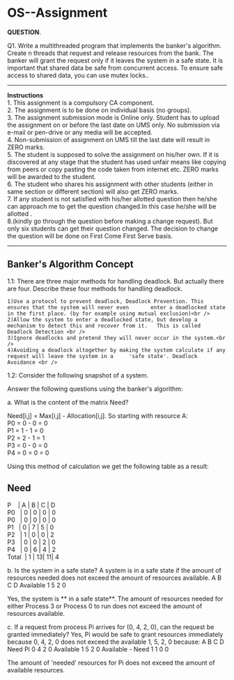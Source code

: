 # OS--Assignment

**QUESTION**.<br />

Q1. Write a multithreaded program that implements the banker's algorithm. Create n threads that request and release resources
from the bank. The banker will grant the request only if it leaves the system in a safe state. It is important that shared data
be safe from concurrent access. To ensure safe access to shared data, you can use mutex locks..<br />

--------------------------------------------------------------------------------------------------------------------------------


**Instructions**<br />
    1. This assignment is a compulsory CA component.<br />
    2. The assignment is to be done on individual basis (no groups).<br />
    3. The assignment submission mode is Online only. Student has to upload the assignment on or before the last date on UMS only. 
       No submission via e-mail or pen-drive or any media will be accepted.<br />
    4. Non-submission of assignment on UMS till the last date will result in ZERO marks.<br />
    5. The student is supposed to solve the assignment on his/her own. If it is discovered at any stage that       the student has used unfair means like copying from peers or copy pasting the code taken from internet      etc. ZERO marks will be awarded to the student.<br />
    6. The student who shares his assignment with other students (either in same section or different section)     will also get ZERO marks.<br />
    7. If any student is not satisfied with his/her allotted question then he/she can approach me to get the       question changed.In this case he/she will be allotted .<br />
    8.(kindly go through the question before making a change request). But only six students can get their question changed. The decision to change the question will be done on First Come First Serve basis.<br />
       
  ------------------------------------------------------------------------------------------------------------------------------


## Banker's Algorithm Concept 

1.1: There are three major methods for handling deadlock. But actually there are four. Describe these four methods for handling deadlock.<br />

    1)Use a protocol to prevent deadlock, Deadlock Prevention. This ensures that the system will never even       enter a deadlocked state in the first place. (by for example using mutual exclusion)<br />
    2)Allow the system to enter a deadlocked state, but develop a mechanism to detect this and recover from it.   This is called Deadlock Detection <br />
    3)Ignore deadlocks and pretend they will never occur in the system.<br />
    4)Avoiding a deadlock altogether by making the system calculate if any request will leave the system in a     'safe state'. Deadlock Avoidance <br />

1.2: Consider the following snapshot of a system.<br />

Answer the following questions using the banker's algorithm:<br />

a. What is the content of the matrix Need?<br />

Need[i,j] = Max[i,j] - Allocation[i,j]. So starting with resource A:<br />
P0 = 0 - 0 = 0 <br />
P1 = 1 - 1 = 0 <br />
P2 = 2 - 1 = 1 <br />
P3 = 0 - 0 = 0 <br />
P4 = 0 = 0 = 0 <br />


Using this method of calculation we get the following table as a result:<br />

Need
----
P  &nbsp;&nbsp;   | 	A |	B |	C |	D <br />
P0 &nbsp;   |	0 |	0 |	0 |	0 <br />
P0 &nbsp;   | 	0 |	0 |	0 |	0 <br />
P1 &nbsp;   |	0 |	7 |	5 |	0 <br />
P2 &nbsp;   |	1 |	0 |	0 |	2 <br />
P3 &nbsp;   |	0 |	0 |	2 |	0 <br />
P4 &nbsp;   |	0 |	6 |	4 |	2 <br />
Total&nbsp;  |	1 |	13|	11|	4 <br />

b. Is the system in a safe state?
A system is in a safe state if the amount of resources needed does not exceed the amount of resources available.
           	A 	B 	C 	D
Available 	1 	5 	2 	0

Yes, the system is ** in a safe state**. The amount of resources needed for either Process 3 or Process 0 to run does not exceed the amount of resources available.

c. If a request from process Pi arrives for (0, 4, 2, 0), can the request be granted immediately?
Yes, Pi would be safe to grant resources immediately because 0, 4, 2, 0 does not exceed the available 1, 5, 2, 0 because:
                 	A 	B 	C 	D
Need Pi         	0 	4 	2 	0
Available        	1 	5 	2 	0
Available - Need 	1 	1 	0 	0

The amount of 'needed' resources for Pi does not exceed the amount of available resources.
